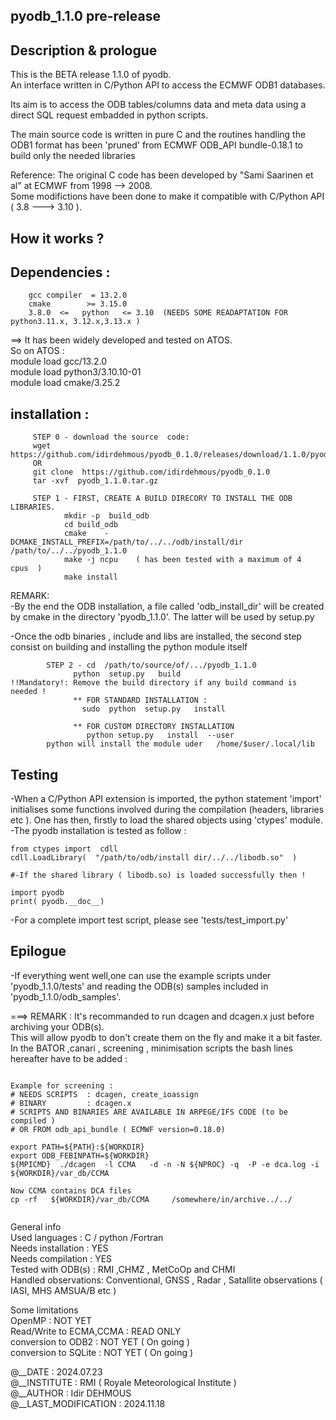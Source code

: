 ## pyodb_1.1.0  pre-release 


## Description & prologue 
This is the BETA release 1.1.0 of pyodb.<br />
An interface written in C/Python API to access the ECMWF ODB1 databases.<br />

Its aim is to access the ODB tables/columns data and meta data using a direct SQL request
embadded in python scripts.<br />

The main source code is written in pure C and the routines handling the ODB1
format has been 'pruned' from ECMWF ODB_API bundle-0.18.1 to build only the
needed libraries <br />

Reference:
The original C code has been developed by "Sami Saarinen et al" at ECMWF from 1998 --> 2008.  <br />
Some modifictions have been done to make it compatible with C/Python API ( 3.8 ---> 3.10 ).

## How it works ?

## Dependencies :
        gcc compiler  = 13.2.0    
        cmake        >= 3.15.0   
        3.8.0  <=   python   <= 3.10  (NEEDS SOME READAPTATION FOR python3.11.x, 3.12.x,3.13.x )

==> It has been widely developed and tested on ATOS. <br />
So on ATOS  : <br />
   module load   gcc/13.2.0           <br />
   module load   python3/3.10.10-01   <br />
   module load   cmake/3.25.2         <br />


## installation :  

   ```  
        STEP 0 - download the source  code:
        wget   https://github.com/idirdehmous/pyodb_0.1.0/releases/download/1.1.0/pyodb_1.1.0.tar.gz 
        OR 
        git clone  https://github.com/idirdehmous/pyodb_0.1.0 
        tar -xvf  pyodb_1.1.0.tar.gz
 
        STEP 1 - FIRST, CREATE A BUILD DIRECORY TO INSTALL THE ODB LIBRARIES.
               mkdir -p  build_odb  
               cd build_odb 
               cmake    -DCMAKE_INSTALL_PREFIX=/path/to/../../odb/install/dir         /path/to/../../pyodb_1.1.0 
               make -j ncpu    ( has been tested with a maximum of 4  cpus  ) 
               make install  
```
REMARK:  <br />
-By the end the ODB installation, a file called 'odb_install_dir' will be created by cmake in the directory 'pyodb_1.1.0'. The latter will be used by setup.py <br />

-Once the odb binaries , include and libs are installed, the second step consist on building and installing the python module itself<br />

```
        STEP 2 - cd  /path/to/source/of/.../pyodb_1.1.0  
              python  setup.py   build 
!!Mandatory!: Remove the build directory if any build command is needed ! 
              ** FOR STANDARD INSTALLATION : 
                sudo  python  setup.py   install  

              ** FOR CUSTOM DIRECTORY INSTALLATION  
                 python setup.py   install  --user 
        python will install the module uder   /home/$user/.local/lib  
```

## Testing 
-When a C/Python API extension is imported, the python statement 'import' initialises some functions involved during the compilation (headers,  libraries etc ). One has then, firstly to load the shared objects using 'ctypes' module. <br /> 
-The pyodb installation is tested as follow : 
```
from ctypes import  cdll  
cdll.LoadLibrary(  "/path/to/odb/install dir/../../libodb.so"  )

#-If the shared library ( libodb.so) is loaded successfully then !

import pyodb
print( pyodb.__doc__) 
```
-For a complete import test script, please see 'tests/test_import.py'  

## Epilogue 
-If everything went well,one can use the example scripts under 'pyodb_1.1.0/tests' and reading the ODB(s) samples included in 'pyodb_1.1.0/odb_samples'. <br />

===> REMARK :
It's recommanded to run dcagen and dcagen.x just before archiving your ODB(s). <br /> 
This will allow pyodb to don't create them on the fly and make it a bit faster.  <br />
In the BATOR ,canari , screening , minimisation  scripts the bash lines hereafter have to be added :  <br />
```

Example for screening :
# NEEDS SCRIPTS  : dcagen, create_ioassign
# BINARY         : dcagen.x 
# SCRIPTS AND BINARIES ARE AVAILABLE IN ARPEGE/IFS CODE (to be compiled )
# OR FROM odb_api_bundle ( ECMWF version=0.18.0)

export PATH=${PATH}:${WORKDIR}
export ODB_FEBINPATH=${WORKDIR}
${MPICMD}  ./dcagen  -l CCMA   -d -n -N ${NPROC} -q  -P -e dca.log -i  ${WORKDIR}/var_db/CCMA

Now CCMA contains DCA files 
cp -rf   ${WORKDIR}/var_db/CCMA     /somewhere/in/archive../../


```




General info        <br />
Used languages      : C / python /Fortran  <br />
Needs installation  : YES                  <br />
Needs compilation   : YES                  <br />
Tested with ODB(s)  : RMI ,CHMZ , MetCoOp and CHMI  <br />
Handled observations: Conventional, GNSS , Radar , Satallite observations ( IASI, MHS AMSUA/B etc ) <br />

Some limitations    <br />
	  OpenMP                     : NOT YET    <br />
	  Read/Write to ECMA,CCMA    : READ ONLY  <br />
	  conversion to ODB2         : NOT YET   ( On going  ) <br />
	  conversion to SQLite : NOT YET   ( On going  ) <br />


@__DATE              :  2024.07.23    <br />
@__INSTITUTE         :  RMI ( Royale Meteorological Institute )   <br />
@__AUTHOR            :  Idir DEHMOUS    <br />
@__LAST_MODIFICATION :  2024.11.18      <br />
